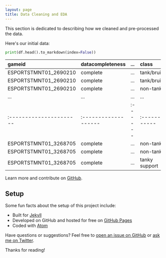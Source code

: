 ```yaml
---
layout: page
title: Data Cleaning and EDA
---
```


<p class="message">
  This section is dedicated to describing how we cleaned and pre-processed the data.
</p>


Here's our initial data:

```py
print(df.head().to_markdown(index=False))
```


| gameid                | datacompleteness   | ...   | class        | class_actual   |
|:----------------------|:-------------------|:------|:-------------|:---------------|
| ESPORTSTMNT01_2690210 | complete           | ...   | tank/bruiser | tank/bruiser   |
| ESPORTSTMNT01_2690210 | complete           | ...   | tank/bruiser | tank/bruiser   |
| ESPORTSTMNT01_2690210 | complete           | ...   | non-tank     | non-tank       |
| ... | ... | ... | ... | ... |
|:----------------------|:-------------------|:------|:-------------|:---------------|
| ESPORTSTMNT01_3268705 | complete           | ...   | non-tank      | non-tank       |
| ESPORTSTMNT01_3268705 | complete           | ...   | non-tank      | non-tank       |
| ESPORTSTMNT01_3268705 | complete           | ...   | tanky support | non-tank       |

Learn more and contribute on [GitHub](https://github.com/poole).

## Setup

Some fun facts about the setup of this project include:

* Built for [Jekyll](https://jekyllrb.com)
* Developed on GitHub and hosted for free on [GitHub Pages](https://pages.github.com)
* Coded with [Atom](https://atom.io)

Have questions or suggestions? Feel free to [open an issue on GitHub](https://github.com/poole/issues/new) or [ask me on Twitter](https://twitter.com/mdo).

Thanks for reading!
